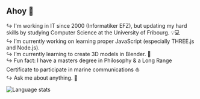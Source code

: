## Ahoy 👋

↪ I'm working in IT since 2000 (Informatiker EFZ), but updating my hard skills by studying Computer Science at the University of Fribourg. 💡💻<br/>
↪ I’m currently working on learning proper JavaScript (especially THREE.js and Node.js).<br/>
↪ I’m currently learning to create 3D models in Blender. 🎨 <br/>
↪ Fun fact: I have a masters degree in Philosophy & a Long Range Certificate to participate in marine communications ⛵ <br/>
↪ Ask me about anything. 💭

<img src="https://github-readme-stats.vercel.app/api/top-langs/?username=oliolioli&layout=compact&langs_count=8" alt="Language stats">
